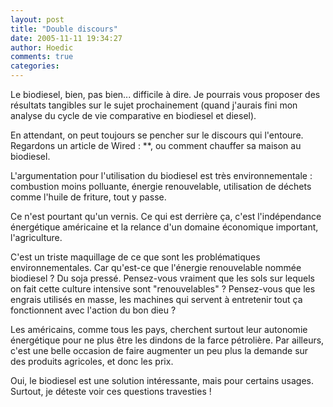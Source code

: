 ```yaml
---
layout: post
title: "Double discours"
date: 2005-11-11 19:34:27
author: Hoedic
comments: true
categories: 
---
```



Le biodiesel, bien, pas bien... difficile à dire. Je pourrais vous proposer des résultats tangibles sur le sujet prochainement (quand j'aurais fini mon analyse du cycle de vie comparative en biodiesel et diesel).

En attendant, on peut toujours se pencher sur le discours qui l'entoure. Regardons un article de Wired : **, ou comment chauffer sa maison au biodiesel.

L'argumentation pour l'utilisation du biodiesel est très environnementale : combustion moins polluante, énergie renouvelable, utilisation de déchets comme l'huile de friture, tout y passe.

Ce n'est pourtant qu'un vernis. Ce qui est derrière ça, c'est l'indépendance énergétique américaine et la relance d'un domaine économique important, l'agriculture.

C'est un triste maquillage de ce que sont les problématiques environnementales. Car qu'est-ce que l'énergie renouvelable nommée biodiesel ? Du soja pressé. Pensez-vous vraiment que les sols sur lequels on fait cette culture intensive sont "renouvelables" ? Pensez-vous que les engrais utilisés en masse, les machines qui servent à entretenir tout ça fonctionnent avec l'action du bon dieu ?

Les américains, comme tous les pays, cherchent surtout leur autonomie énergétique pour ne plus être les dindons de la farce pétrolière. Par ailleurs, c'est une belle occasion de faire augmenter un peu plus la demande sur des produits agricoles, et donc les prix.

Oui, le biodiesel est une solution intéressante, mais pour certains usages. Surtout, je déteste voir ces questions travesties !
